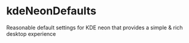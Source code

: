 # kdeNeonDefaults
Reasonable default settings for KDE neon that provides a simple &amp; rich desktop experience
